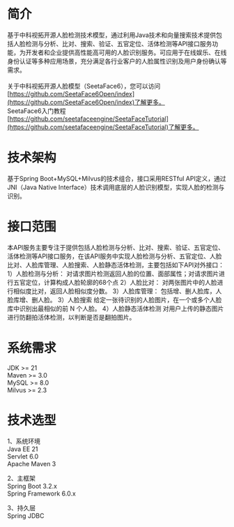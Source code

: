 # **简介**
基于中科视拓开源人脸检测技术模型，通过利用Java技术和向量搜索技术提供包括人脸检测与分析、比对、搜索、验证、五官定位、活体检测等API接口服务功能，为开发者和企业提供高性能高可用的人脸识别服务。可应用于在线娱乐、在线身份认证等多种应用场景，充分满足各行业客户的人脸属性识别及用户身份确认等需求。
<br><br>
关于中科视拓开源人脸模型（SeetaFace6），您可以访问[https://github.com/SeetaFace6Open/index](https://github.com/SeetaFace6Open/index)了解更多。
<br>
SeetaFace6入门教程[https://github.com/seetafaceengine/SeetaFaceTutorial](https://github.com/seetafaceengine/SeetaFaceTutorial)了解更多。
# **技术架构**
基于Spring Boot+MySQL+Milvus的技术组合，接口采用RESTful API定义，通过JNI（Java Native Interface）技术调用底层的人脸识别模型，实现人脸的检测与识别。

# **接口范围**
本API服务主要专注于提供包括人脸检测与分析、比对、搜索、验证、五官定位、活体检测等API接口服务，在该API服务中实现人脸检测与分析、五官定位、人脸比对、人脸库管理、人脸搜索、人脸静态活体检测，主要包括如下API对外接口：
1）人脸检测与分析：
对请求图片检测返回人脸的位置、面部属性；对请求图片进行五官定位，计算构成人脸轮廓的68个点
2）人脸比对：
对两张图片中的人脸进行相似度比对，返回人脸相似度分数。
3）人脸库管理：
包括增、删人脸库，人脸库增、删人脸。
3）人脸搜索
给定一张待识别的人脸图片，在一个或多个人脸库中识别出最相似的前 N 个人脸。
4）人脸静态活体检测
对用户上传的静态图片进行防翻拍活体检测，以判断是否是翻拍图片。

# **系统需求**
JDK >= 21 <br>
Maven >= 3.0 <br>
MySQL >= 8.0 <br>
Milvus >= 2.3

# **技术选型**
1、系统环境 <br>
Java EE 21 <br>
Servlet 6.0 <br>
Apache Maven 3

2、主框架 <br>
Spring Boot 3.2.x <br>
Spring Framework 6.0.x <br>

3、持久层 <br>
Spring JDBC